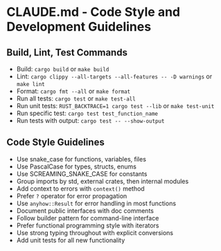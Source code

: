 # CLAUDE.md - Code Style and Development Guidelines

## Build, Lint, Test Commands
- Build: `cargo build` or `make build`
- Lint: `cargo clippy --all-targets --all-features -- -D warnings` or `make lint`
- Format: `cargo fmt --all` or `make format`
- Run all tests: `cargo test` or `make test-all`
- Run unit tests: `RUST_BACKTRACE=1 cargo test --lib` or `make test-unit`
- Run specific test: `cargo test test_function_name`
- Run tests with output: `cargo test -- --show-output`

## Code Style Guidelines
- Use snake_case for functions, variables, files
- Use PascalCase for types, structs, enums
- Use SCREAMING_SNAKE_CASE for constants
- Group imports by std, external crates, then internal modules
- Add context to errors with `context()` method
- Prefer `?` operator for error propagation
- Use `anyhow::Result` for error handling in most functions
- Document public interfaces with doc comments
- Follow builder pattern for command-line interface
- Prefer functional programming style with iterators
- Use strong typing throughout with explicit conversions
- Add unit tests for all new functionality